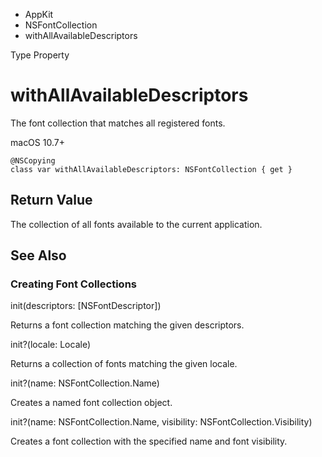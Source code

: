 

- AppKit
- NSFontCollection
-  withAllAvailableDescriptors 

Type Property

# withAllAvailableDescriptors

The font collection that matches all registered fonts.

macOS 10.7+

``` source
@NSCopying
class var withAllAvailableDescriptors: NSFontCollection { get }
```

## Return Value

The collection of all fonts available to the current application.

## See Also

### Creating Font Collections

init(descriptors: [NSFontDescriptor])

Returns a font collection matching the given descriptors.

init?(locale: Locale)

Returns a collection of fonts matching the given locale.

init?(name: NSFontCollection.Name)

Creates a named font collection object.

init?(name: NSFontCollection.Name, visibility: NSFontCollection.Visibility)

Creates a font collection with the specified name and font visibility.

